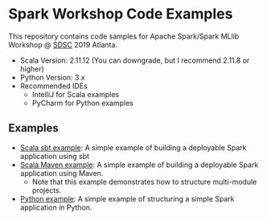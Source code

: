 # Spark Workshop Code Examples

This repository contains code samples for Apache Spark/Spark MLlib Workshop @ [SDSC](https://www.southerndatascience.com/) 2019 Atlanta.

* Scala Version: 2.11.12 (You can downgrade, but I recommend 2.11.8 or higher)
* Python Version: 3.x
* Recommended IDEs
  * IntelliJ for Scala examples
  * PyCharm for Python examples

Examples
--------
* [Scala sbt example](scala-sbt): A simple example of building a deployable Spark application using sbt
* [Scala Maven example](scala-maven): A simple example of building a deployable Spark application using Maven. 
  * Note that this example demonstrates how to structure multi-module projects.
* [Python example](python): A simple example of structuring a simple Spark application in Python.
